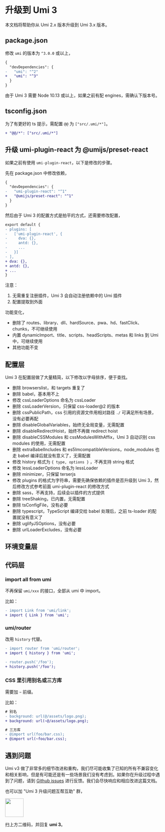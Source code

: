 # 升级到 Umi 3

本文档将帮助你从 Umi 2.x 版本升级到 Umi 3.x 版本。

## package.json

修改 `umi` 的版本为 `^3.0.0` 或以上，

```diff
{
  "devDependencies": {
-   "umi": "^2"
+   "umi": "^3"
  }
}
```

由于 Umi 3 需要 Node 10.13 或以上，如果之前有配 engines，需确认下版本号。

## tsconfig.json

为了有更好的 ts 提示，需配置 `@@` 为 `["src/.umi/*"]`。

```diff
+ "@@/*": ["src/.umi/*"]
```

## 升级 umi-plugin-react 为 @umijs/preset-react

如果之前有使用 `umi-plugin-react`，以下是修改的步骤。

先在 package.json 中修改依赖，

```diff
{
  "devDependencies": {
-   "umi-plugin-react": "^1"
+   "@umijs/preset-react": "^1"
  }
}
```

然后由于 Umi 3 的配置方式是拍平的方式，还需要修改配置，

```diff
export default {
- plugins: [
-   ['umi-plugin-react', {
-     dva: {},
-     antd: {},
-     ...
-   }]
- ],
+ dva: {},
+ antd: {},
+ ...
}
```

注意：

1. 无需重复注册插件，Umi 3 会自动注册依赖中的 Umi 插件
2. 配置提取到外面

功能变化，

* 删除了 routes、library、dll、hardSource、pwa、hd、fastClick、chunks，不可继续使用
* 内置 dynamicImport、title、scripts、headScripts、metas 和 links 到 Umi 中，可继续使用
* 其他功能不变

## 配置层

Umi 3 在配置层做了大量精简，以下修改以字母排序，便于查找。

* 删除 browserslist，和 targets 重复了
* 删除 babel，基本用不上
* 修改 cssLoaderOptions 命名为 cssLoader
* 删除 cssLoaderVersion，只保留 css-loader@2 的版本
* 删除 cssPublicPath，css 引用的资源文件用相对路径 `./` 可满足所有场景，没有必要再配
* 删除 disableGlobalVariables，始终无全局变量，无需配置
* 删除 disableRedirectHoist，始终不再做 redirect hoist
* 删除 disableCSSModules 和 cssModulesWithAffix，Umi 3 自动识别 css modules 的使用，无需配置
* 删除 extraBabelIncludes 和 es5ImcompatibleVersions，node\_modules 也走 babel 编译后就没有意义了，无需配置
* 修改 history 格式为 `{ type, options }` ，不再支持 string 格式
* 修改 lessLoaderOptions 命名为 lessLoader
* 删除 minimizer，只保留 terserjs
* 修改 plugins 的格式为字符串，需要先确保依赖的插件是否升级到 Umi 3，然后修改方式参考前面 umi-plugin-react 的修改方式
* 删除 sass，不再支持，后续会以插件的方式提供
* 删除 treeShaking，已内置，无需配置
* 删除 tsConfigFile，没有必要
* 删除 typescript，TypeScript 编译交给 babel 处理后，之前 ts-loader 的配置就没有意义了
* 删除 uglifyJSOptions，没有必要
* 删除 urlLoaderExcludes，没有必要

## 环境变量层

## 代码层

### import all from umi

不再保留 `umi/xxx` 的接口，全部从 umi 中 import。

比如：

```diff
- import Link from 'umi/link';
+ import { Link } from 'umi';
```

### umi/router

改用 `history` 代替。

```diff
- import router from 'umi/router';
+ import { history } from 'umi';

- router.push('/foo');
+ history.push('/foo');
```

### CSS 里引用别名或三方库

需要加 `~` 前缀。

比如：

```diff
# 别名
- background: url(@/assets/logo.png);
+ background: url(~@/assets/logo.png);

# 三方库
- @import url(foo/bar.css);
+ @import url(~foo/bar.css);
```

## 遇到问题

Umi v3 做了非常多的细节改进和重构，我们尽可能收集了已知的所有不兼容变化和相关影响，但是有可能还是有一些场景我们没有考虑到。如果你在升级过程中遇到了问题，请到 [Github issues](https://github.com/umijs/umi/issues) 进行反馈。我们会尽快响应和相应改进这篇文档。

也可以加 "Umi 3 升级问题互帮互助" 群，

<img src="https://img.alicdn.com/tfs/TB1pd1ce8r0gK0jSZFnXXbRRXXa-430-430.jpg" width="60" />

扫上方二维码，并回复 **umi 3**。

